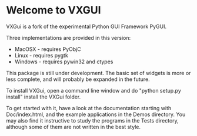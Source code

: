 Welcome to VXGUI
================

VXGui is a fork of the experimental Python GUI Framework PyGUI.

Three implementations are provided in this version: 

* MacOSX - requires PyObjC
* Linux - requires pygtk
* Windows - requires pywin32 and ctypes

This package is still under development. The basic set of widgets is
more or less complete, and will probably be expanded in the future.

To install VXGui, open a command line window and do "python setup.py install" install the VXGui folder.

To get started with it, have a look at the documentation starting with
Doc/index.html, and the example applications in the Demos directory.
You may also find it instructive to study the programs in the Tests
directory, although some of them are not written in the best style.

